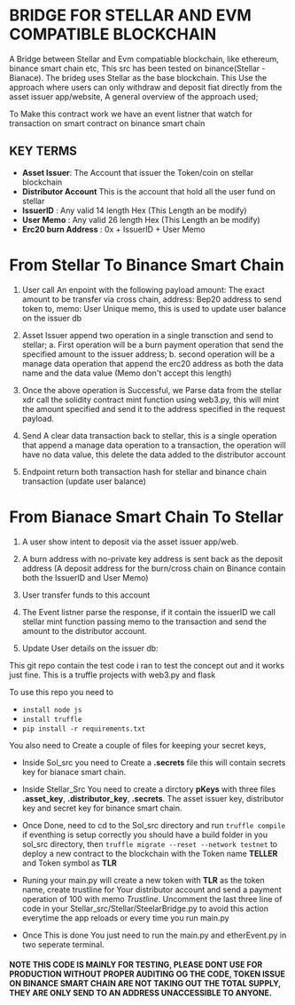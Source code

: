 # BRIDGE FOR STELLAR AND EVM COMPATIBLE BLOCKCHAIN


A Bridge between Stellar and Evm compatiable blockchain, like ethereum, binance smart chain etc, This src has been tested on binance(Stellar - Bianace). The brideg uses Stellar as the base blockchain. This Use the approach where users can only withdraw and deposit fiat directly from the asset issuer app/website,  A general overview of the approach used;

To Make this contract work we have an event listner that watch for transaction on smart contract on binance smart chain

## KEY TERMS 

* **Asset Issuer**: The Account that issuer the Token/coin on stellar blockchain
* **Distributor Account** This is the account that hold all the user fund on stellar
* **IssuerID** : Any valid 14 length Hex (This Length  an be modify)
* **User Memo** : Any valid 26 length Hex (This Length  an be modify)
* **Erc20 burn Address** : 0x + IssuerID + User Memo 

# From Stellar To Binance Smart Chain

<!-- User has been verified to have the amount they intend to transfer -->

1. User call An enpoint with the following payload
        amount: The exact amount to be transfer via cross chain,
        address: Bep20 address to send token to,
        memo: User Unique memo, this is used to update user balance on the issuer db



2. Asset Issuer append two operation in a single transction and send to stellar;
        a. First operation will be a burn payment operation that send the specified amount to the issuer address;
        b. second operation will be a manage data operation that append the erc20 address as both the data name and the data value (Memo don't accept this length)

3. Once the above operation is Successful, we Parse data from the stellar xdr  call the solidity contract mint function using web3.py, this will mint the amount specified and send it to the address specified in the request payload.


4. Send A clear data transaction back to stellar, this is a single operation that append a manage data operation to a transaction, the operation will have no data value, this delete the data added to the distributor account

5. Endpoint return both transaction hash for stellar and binance chain transaction (update user balance) 

# From Bianace Smart Chain To Stellar

1. A user show intent to deposit via the asset issuer app/web.
2. A burn address with no-private key address is sent back as the deposit address (A deposit address for the burn/cross chain on Binance contain both the IssuerID and User Memo)

3. User transfer funds to this account

4. The Event listner parse the response, if it contain the issuerID we call stellar mint function passing memo to the transaction and send the amount to the distributor account.

5. Update User details on the issuer db:




This git repo contain the test code i ran to test the concept out and it works just fine. This is a truffle projects with web3.py and flask

To use this repo you need to 
* `install node js`
* `install truffle` 
* `pip install -r requirements.txt`

You also need to Create a couple of files for keeping your secret keys,
* Inside Sol_src you need to Create a **.secrets** file this will contain secrets key for bianace smart chain.

* Inside Stellar_Src You need to create a dirctory **pKeys** with three files **.asset_key**, **.distributor_key**, **.secrets**. The asset issuer key, distributor key and secret key for binance smart chain.


* Once Done, need to cd to the Sol_src directory and run ``truffle compile`` if eventhing is setup correctly you should have a build folder in you sol_src directory, then `truffle migrate --reset --network testnet` to deploy a new contract to the blockchain with the Token name **TELLER** and Token symbol as **TLR**

* Runing your main.py will create a new token with **TLR** as the token name, create trustline for Your distributor account and send a payment operation of 100 with memo *Trustline*. Uncomment the last three line of code in your Stellar_src/Stellar/SteelarBridge.py to avoid this action everytime the app reloads or every time you run main.py

* Once This is done You just need to run the main.py and etherEvent.py in two seperate terminal.



#### NOTE THIS CODE IS MAINLY FOR TESTING, PLEASE DONT USE FOR PRODUCTION WITHOUT PROPER AUDITING OG THE CODE, TOKEN ISSUE ON BINANCE SMART CHAIN ARE NOT TAKING OUT THE TOTAL SUPPLY, THEY ARE ONLY SEND TO AN ADDRESS UNACCESSIBLE TO ANYONE.









